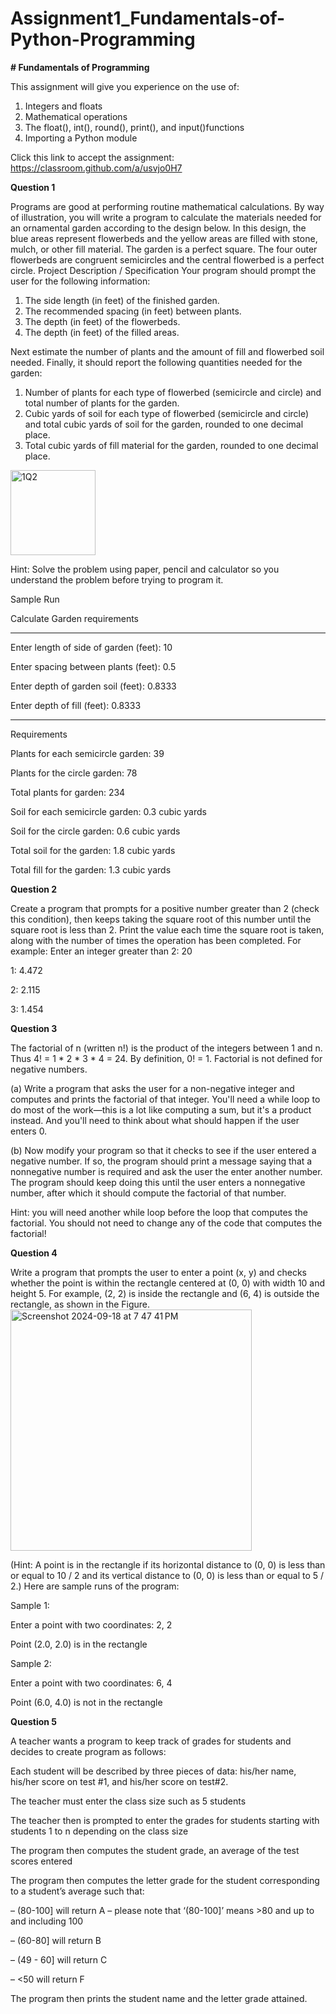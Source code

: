 # Assignment1_Fundamentals-of-Python-Programming

**# Fundamentals of Programming**

This assignment will give you experience on the use of:

1. Integers and floats
2. Mathematical operations
3. The float(), int(), round(), print(), and input()functions
4. Importing a Python module

Click this link to accept the assignment: https://classroom.github.com/a/usvjo0H7 

**Question 1**

Programs are good at performing routine mathematical calculations. By way of illustration, you will write a program to calculate the materials needed for an ornamental garden according to the design below. In this design, the blue areas represent flowerbeds and the yellow areas are filled with stone, mulch, or other fill material. The garden is a perfect square. The four outer flowerbeds are congruent semicircles and the central flowerbed is a perfect circle.
Project Description / Specification
Your program should prompt the user for the following information:
1. The side length (in feet) of the finished garden.
2. The recommended spacing (in feet) between plants.
3. The depth (in feet) of the flowerbeds.
4. The depth (in feet) of the filled areas.

Next estimate the number of plants and the amount of fill and flowerbed soil needed.
Finally, it should report the following quantities needed for the garden:
1. Number of plants for each type of flowerbed (semicircle and circle) and total number of plants for the garden.
2. Cubic yards of soil for each type of flowerbed (semicircle and circle) and total cubic yards of soil for the garden, rounded to one decimal place.
3. Total cubic yards of fill material for the garden, rounded to one decimal place.
    
<img width="136" alt="1Q2" src="https://github.com/user-attachments/assets/1ff1f546-f67d-47d9-a86a-983331c4cb7a">

Hint: Solve the problem using paper, pencil and calculator so you understand the problem before trying to program it.

Sample Run

Calculate Garden requirements

-----------------------------

Enter length of side of garden (feet): 10

Enter spacing between plants (feet): 0.5

Enter depth of garden soil (feet): 0.8333

Enter depth of fill (feet): 0.8333

-----------------------------

Requirements

Plants for each semicircle garden: 39

Plants for the circle garden: 78

Total plants for garden: 234

Soil for each semicircle garden: 0.3 cubic yards

Soil for the circle garden: 0.6 cubic yards

Total soil for the garden: 1.8 cubic yards

Total fill for the garden: 1.3 cubic yards

**Question 2**

Create a program that prompts for a positive number greater than 2 (check this condition), then keeps taking the square root of this number until the square root is less than 2. Print the value each time the square root is taken, along with the number of times the operation has been completed. For example:
Enter an integer greater than 2: 20

1: 4.472

2: 2.115

3: 1.454

**Question 3**

The factorial of n (written n!) is the product of the integers between 1 and n. Thus 4! = 1 * 2 * 3 * 4 = 24. By definition, 0! = 1. Factorial is not defined for negative numbers.

(a) Write a program that asks the user for a non-negative integer and computes and prints the factorial of that integer. You'll need a while loop to do most of the work—this is a lot like computing a sum, but it's a product instead. And you'll need to think about what should happen if the user enters 0.

(b) Now modify your program so that it checks to see if the user entered a negative number. If so, the program should print a message saying that a nonnegative number is required and ask the user the enter another number. The program should keep doing this until the user enters a nonnegative number, after which it should compute the factorial of that number.

Hint: you will need another while loop before the loop that computes the factorial. You should not need to change any of the code that computes the factorial!

**Question 4**

Write a program that prompts the user to enter a point (x, y) and checks whether the point is within the rectangle centered at (0, 0) with width 10 and height 5. For example, (2, 2) is inside the rectangle and (6, 4) is outside the rectangle, as shown in the Figure. 
<img width="386" alt="Screenshot 2024-09-18 at 7 47 41 PM" src="https://github.com/user-attachments/assets/a11e3e98-f47b-466e-a774-b1a982242af7">

(Hint: A point is in the rectangle if its horizontal distance to (0, 0) is less than or equal to 10 / 2 and its vertical distance to (0, 0) is less than or equal to 5 / 2.) 
Here are sample runs of the program:

Sample 1:

Enter a point with two coordinates: 2, 2

Point (2.0, 2.0) is in the rectangle

Sample 2:

Enter a point with two coordinates: 6, 4

Point (6.0, 4.0) is not in the rectangle

**Question 5**

A teacher wants a program to keep track of grades for students and decides to create program as follows:

Each student will be described by three pieces of data: his/her name, his/her score on test #1, and his/her score on test#2.

The teacher must enter the class size such as 5 students 

The teacher then is prompted to enter the grades for students starting with students 1 to n depending on the class size

The program then computes the student grade, an average of the test scores entered

The program then computes the letter grade for the student corresponding to a student’s average such that:

– (80-100] will return A – please note that ‘(80-100]’ means >80 and up to and including 100 

– (60-80] will return B

– (49 - 60] will return C

– <50 will return F

The program then prints the student name and the letter grade attained.

